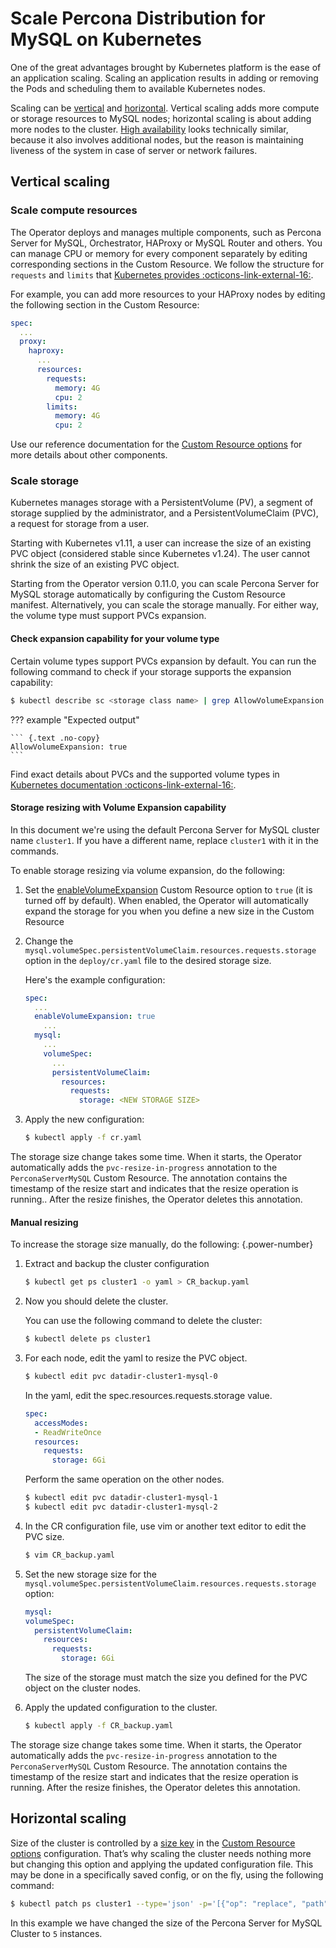 # Scale Percona Distribution for MySQL on Kubernetes

One of the great advantages brought by Kubernetes
platform is the ease of an application scaling. Scaling an application
results in adding or removing the Pods and scheduling them to available
Kubernetes nodes.

Scaling can be [vertical](#vertical-scaling) and [horizontal](#horizontal-scaling). Vertical scaling adds more compute or
storage resources to MySQL nodes; horizontal scaling is about adding more
nodes to the cluster. [High availability](architecture.md#high-availability)
looks technically similar, because it also involves additional nodes, but the
reason is maintaining liveness of the system in case of server or network
failures.

## Vertical scaling

### Scale compute resources

The Operator deploys and manages multiple components, such as Percona 
Server for MySQL, Orchestrator, HAProxy or MySQL Router and others. You can manage CPU or memory for every component separately by editing corresponding sections in the Custom Resource. We follow 
the structure for `requests` and `limits` that [Kubernetes provides :octicons-link-external-16:](https://kubernetes.io/docs/concepts/configuration/manage-resources-containers/).

For example, you can add more resources to your HAProxy nodes by editing the
following section in the Custom Resource:

```yaml
spec:
  ...
  proxy:
    haproxy:
      ...
      resources:
        requests:
          memory: 4G
          cpu: 2
        limits:
          memory: 4G
          cpu: 2
```

Use our reference documentation for the [Custom Resource options](operator.md) 
for more details about other components.

### Scale storage

Kubernetes manages storage with a PersistentVolume (PV), a segment of
storage supplied by the administrator, and a PersistentVolumeClaim
(PVC), a request for storage from a user. 

Starting with Kubernetes v1.11, a user can increase the size of an existing
PVC object (considered stable since Kubernetes v1.24).
The user cannot shrink the size of an existing PVC object.

Starting from the Operator version 0.11.0, you can scale Percona Server for MySQL storage automatically by configuring the Custom Resource manifest. Alternatively, you can scale the storage manually. For either way, the volume type must support PVCs expansion.

#### Check expansion capability for your volume type

Certain volume types support PVCs expansion by default.  You can run the following command to check if your storage supports the expansion capability:

``` {.bash data-prompt="$" }
$ kubectl describe sc <storage class name> | grep AllowVolumeExpansion
```

??? example "Expected output"

    ``` {.text .no-copy}
    AllowVolumeExpansion: true
    ```

Find exact details about
PVCs and the supported volume types in [Kubernetes
documentation  :octicons-link-external-16:](https://kubernetes.io/docs/concepts/storage/persistent-volumes/#expanding-persistent-volumes-claims).

#### Storage resizing with Volume Expansion capability

In this document we're using the default Percona Server for MySQL cluster name `cluster1`. If you have a different name, replace `cluster1` with it in the commands.

To enable storage resizing via volume expansion, do the following:

1. Set the [enableVolumeExpansion](operator.md#enablevolumeexpansion) Custom Resource option to `true` (it is turned off by default). When enabled, the Operator will automatically expand the storage for you when you define a new size in the Custom Resource
2. Change the
`mysql.volumeSpec.persistentVolumeClaim.resources.requests.storage` option in the `deploy/cr.yaml` file to the desired storage size.

    Here's the example configuration:

    ```yaml
    spec:
      ...
      enableVolumeExpansion: true
        ...
      mysql:
        ...
        volumeSpec:
          ...
          persistentVolumeClaim:
            resources:
              requests:
                storage: <NEW STORAGE SIZE>
    ```

3. Apply the new configuration:
    
    ``` {.bash data-prompt="$" }
    $ kubectl apply -f cr.yaml
    ```

The storage size change takes some time. When it starts, the Operator automatically adds the `pvc-resize-in-progress` annotation to the `PerconaServerMySQL` Custom Resource. The annotation contains the timestamp of the resize start and indicates that the resize operation is running.. After the resize finishes, the Operator deletes this annotation.

#### Manual resizing

To increase the storage size manually, do the following:
{.power-number}

1. Extract and backup the cluster configuration

    ```{.bash data-prompt="$"}
    $ kubectl get ps cluster1 -o yaml > CR_backup.yaml
    ```

2. Now you should delete the cluster.

    <!-- UNCOMMENT THIS WHEN FINALIZERS GET WORKING
    warining Make sure that :ref:`delete-pxc-pvc<finalizers-pxc>` finalizer
    is not set in your custom resource, **otherwise
    all cluster data will be lost!** -->
    You can use the following command to delete the cluster:

    ```{.bash data-prompt="$"}
    $ kubectl delete ps cluster1
    ```

3. For each node, edit the yaml to resize the PVC object.

    ```{.bash data-prompt="$"}
    $ kubectl edit pvc datadir-cluster1-mysql-0
    ```

    In the yaml, edit the spec.resources.requests.storage value.

    ```yaml
    spec:
      accessModes:
      - ReadWriteOnce
      resources:
        requests:
          storage: 6Gi
    ```

    Perform the same operation on the other nodes.

    ```{.bash data-prompt="$"}
    $ kubectl edit pvc datadir-cluster1-mysql-1
    $ kubectl edit pvc datadir-cluster1-mysql-2
    ```

4. In the CR configuration file, use vim or another text editor to edit
    the PVC size. 

    ```{.bash data-prompt="$"}
    $ vim CR_backup.yaml
    ```

5. Set the new storage size for the `mysql.volumeSpec.persistentVolumeClaim.resources.requests.storage` option:

    ```yaml
    mysql:
    volumeSpec:
      persistentVolumeClaim:
        resources:
          requests:
            storage: 6Gi
    ```

    The size of the storage must match the size you defined for the PVC object on the cluster nodes.

6. Apply the updated configuration to the cluster.

    ```{.bash data-prompt="$"}
    $ kubectl apply -f CR_backup.yaml
    ```

The storage size change takes some time. When it starts, the Operator automatically adds the `pvc-resize-in-progress` annotation to the `PerconaServerMySQL` Custom Resource. The annotation contains the timestamp of the resize start and indicates that the resize operation is running. After the resize finishes, the Operator deletes this annotation. 

## Horizontal scaling

Size of the cluster is controlled by a [size key](operator.md#mysqlsize) in the
[Custom Resource options](operator.md)
configuration. That’s why scaling the cluster needs nothing more but changing
this option and applying the updated configuration file. This may be done in a
specifically saved config, or on the fly, using the following command:

```{.bash data-prompt="$"}
$ kubectl patch ps cluster1 --type='json' -p='[{"op": "replace", "path": "/spec/mysql/size", "value": 5 }]'
```

In this example we have changed the size of the Percona Server for MySQL
Cluster to `5` instances.


